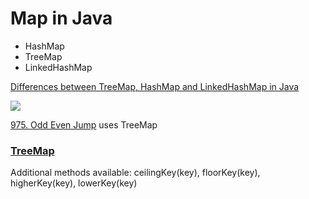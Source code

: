 # Map in Java

- HashMap
- TreeMap
- LinkedHashMap

[Differences between TreeMap, HashMap and LinkedHashMap in Java](https://www.geeksforgeeks.org/differences-treemap-hashmap-linkedhashmap-java/)

![](https://media.geeksforgeeks.org/wp-content/uploads/comparisonTable.png)

[975. Odd Even Jump](https://leetcode.com/problems/odd-even-jump/) uses TreeMap

### [TreeMap](https://docs.oracle.com/javase/8/docs/api/java/util/TreeMap.html)
Additional methods available: ceilingKey(key), floorKey(key), higherKey(key), lowerKey(key)
